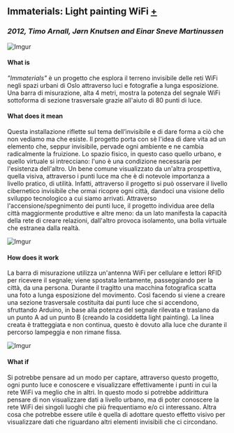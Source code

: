 ## Immaterials: Light painting WiFi [+](https://vimeo.com/20412632)
### _2012, Timo Arnall, Jørn Knutsen and Einar Sneve Martinussen_
![Imgur](https://i.imgur.com/YuCOtNG.png)
#### What is
_"Immaterials"_ è un progetto che esplora il terreno invisibile delle reti WiFi negli spazi urbani di Oslo attraverso luci e 
fotografie a lunga esposizione.
Una barra di misurazione, alta 4 metri, mostra la potenza del segnale WiFi sottoforma di sezione trasversale  grazie all'aiuto 
di 80 punti di luce.

#### What does it mean
Questa installazione riflette sul tema dell’invisibile e di dare forma a ciò che non vediamo ma che esiste. 
Il progetto porta con sè l'idea di dare vita ad un elemento che, seppur invisibile, pervade ogni ambiente e
ne cambia radicalmente la fruizione.
Lo spazio fisico, in questo caso quello urbano, e quello virtuale si intrecciano: l'uno è una condizione necessaria
per l'esistenza dell'altro.
Un bene comune visualizzato da un'altra prospettiva, quella visiva, attraverso i punti luce ma che è di notevole
importanza a livello pratico, di utilità.
Infatti, attraverso il progetto si può osservare il livello cibernetico invisibile che ormai ricopre ogni città, 
dandoci una visione dello sviluppo tecnologico a cui siamo arrivati.
Attraverso l'accensione/spegnimento dei punti luce, il progetto individua aree della città maggiormente produttive 
e altre meno: da un lato manifesta la capacità della rete di creare relazioni, dall'altro provoca isolamento, 
una bolla virtuale che estranea dalla realtà.   

![Imgur](https://i.imgur.com/OXlEI6a.png)

#### How does it work
La barra di misurazione utilizza un'antenna WiFi per cellulare e lettori RFID per ricevere il segnale; viene spostata lentamente, passeggiando 
per la città, da una persona. Durante il tragitto una macchina fotografica scatta una foto a lunga esposizione del movimento. 
Così facendo si viene a creare una sezione trasversale costituita dai punti luce che si accendono, sfruttando Arduino, in base 
alla potenza del segnale rilevata e traslano da un punto A ad un punto B (creando la cosiddetta light painting). 
La linea creata è tratteggiata e non continua, questo è dovuto alla luce che durante il percorso lampeggia e non rimane fissa.

![Imgur](https://i.imgur.com/ykYuT0n.png)

#### What if
Si potrebbe pensare ad un modo per captare, attraverso questo progetto, ogni punto luce e conoscere e visualizzare effettivamente i punti
in cui la rete WiFi va meglio che in altri. 
In questo modo si potrebbe addirittura pensare di non visualizzare dati a livello urbano, ma di poter conoscere la rete WiFi dei 
singoli luoghi che più frequentiamo e/o ci interessano. 
Altra cosa che potrebbe essere utile è quella di adottare questo effetto visivo per visualizzare dati che riguardano altri elementi 
invisibili che ci circondano.


